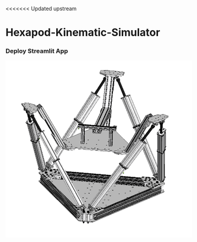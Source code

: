<<<<<<< Updated upstream
# Hexapod-Kinematic-Simulator

### Deploy Streamlit App

[![Streamlit App](./HMB.png)](https://share.streamlit.io/m-ghodrat/hexopod-kinematic-simulator/main/HexapodKinematicSimulator.py)